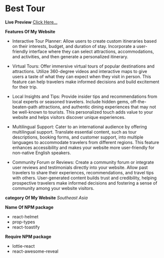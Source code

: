 # Best Tour

**Live Preview** [Click Here...](https://assignment9-6a740.web.app/)


**Features Of My Website**

* Interactive Tour Planner: Allow users to create custom itineraries based on their interests, budget, and duration of stay. Incorporate a user-friendly interface where they can select attractions, accommodations, and activities, and then generate a personalized itinerary.

* Virtual Tours: Offer immersive virtual tours of popular destinations and attractions. Utilize 360-degree videos and interactive maps to give users a taste of what they can expect when they visit in person. This feature can help travelers make informed decisions and build excitement for their trip.

* Local Insights and Tips: Provide insider tips and recommendations from local experts or seasoned travelers. Include hidden gems, off-the-beaten-path attractions, and authentic dining experiences that may not be well-known to tourists. This personalized touch adds value to your website and helps visitors discover unique experiences.

* Multilingual Support: Cater to an international audience by offering multilingual support. Translate essential content, such as tour descriptions, booking forms, and customer support, into multiple languages to accommodate travelers from different regions. This feature enhances accessibility and makes your website more user-friendly for non-native English speakers.

* Community Forum or Reviews: Create a community forum or integrate user reviews and testimonials directly into your website. Allow past travelers to share their experiences, recommendations, and travel tips with others. User-generated content builds trust and credibility, helping prospective travelers make informed decisions and fostering a sense of community among your website visitors.

**category Of My Website**
*Southeast Asia*

**Name Of NPM package**
* react-helmet
* prop-types
* react-toastify

**Require NPM package**
* lottie-react
* react-awesome-reveal